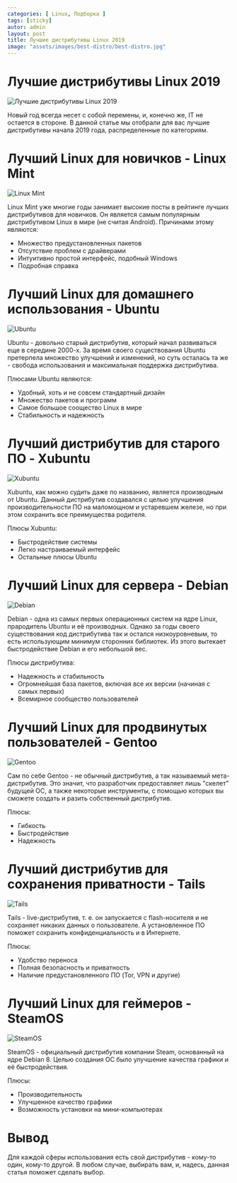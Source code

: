 ```yaml
---
categories: [ Linux, Подборка ]
tags: [sticky]
autor: admin
layout: post
title: Лучшие дистрибутивы Linux 2019
image: "assets/images/best-distro/best-distro.jpg"
---
```


# Лучшие дистрибутивы Linux 2019

![Лучшие дистрибутивы Linux 2019](/assets/images/best-distro/best-distro.jpg)

Новый год всегда несет с собой перемены, и, конечно же, IT не остается в стороне. В данной статье мы отобрали для вас лучшие дистрибутивы начала 2019 года, распределенные по категориям.

# Лучший Linux для новичков - Linux Mint

![Linux Mint](/assets/images/best-distro/linux-mint.png)

Linux Mint уже многие годы занимает высокие посты в рейтинге лучших дистрибутивов для новичков. Он является самым популярным дистрибутивом Linux в мире (не считая Android). Причинами этому являются:

 - Множество предустановленных пакетов
 - Отсутствие проблем с драйверами
 - Интуитивно простой интерфейс, подобный Windows
 - Подробная справка
 
# Лучший Linux для домашнего использования - Ubuntu

![Ubuntu](/assets/images/best-distro/ubuntu.png)

Ubuntu - довольно старый дистрибутив, который начал развиваться еще в середине 2000-х. За время своего существования Ubuntu претерпела множество улучшений и изменений, но суть осталась та же - свобода использования и максимальная поддержка дистрибутива.

Плюсами Ubuntu являются:

 - Удобный, хоть и не совсем стандартный дизайн
 - Множество пакетов и программ
 - Самое большое соощество Linux в мире
 - Стабильность и надежность

# Лучший дистрибутив для старого ПО - Xubuntu

![Xubuntu](/assets/images/best-distro/xubuntu.jpg)

Xubuntu, как можно судить даже по названию, является производным от Ubuntu. Данный дистрибутив создавался с целью улучшения производительности ПО на маломощном и устаревшем железе, но при этом сохранить все преимущества родителя.

Плюсы Xubuntu:

 - Быстродействие системы
 - Легко настраиваемый интерфейс
 - Остальные плюсы Ubuntu

# Лучший Linux для сервера - Debian

![Debian](/assets/images/best-distro/debian.png)

Debian - одна из самых первых операционных систем на ядре Linux, прародитель Ubuntu и её производных. Однако за годы своего существования код дистрибутива так и остался низкоуровневым, то есть использующим минимум сторонних библиотек. Из этого вытекает быстродействие  Debian и его небольшой вес.

Плюсы дистрибутива:

 - Надежность и стабильность
 - Огромнейшая база пакетов, включая все их версии (начиная с самых первых)
 - Всемирное сообщество пользователей

# Лучший Linux для продвинутых пользователей - Gentoo

![Gentoo](/assets/images/best-distro/gentoo.png)

Сам по себе Gentoo - не обычный дистрибутив, а так называемый мета-дистрибутив. Это значит, что разработчик предоставляет лишь "скелет" будущей ОС, а также некоторые инструменты, с помощью которых вы сможете создать и разить собственный дистрибутив.

Плюсы:

 - Гибкость
 - Быстродействие
 - Надежность

# Лучший дистрибутив для сохранения приватности - Tails

![Tails](/assets/images/best-distro/tails.jpg)

Tails - live-дистрибутив, т. е. он запускается с flash-носителя и не сохраняет никаких данных о пользователе. А установленное ПО поможет сохранить конфиденциальность и в Интернете.

Плюсы:

 - Удобство переноса
 - Полная безопасность и приватность
 - Наличие предустановленного ПО (Tor, VPN и другие)
 
# Лучший Linux для геймеров - SteamOS

![SteamOS](/assets/images/best-distro/steam-os.jpg)

SteamOS - официальный дистрибутив компании Steam, основанный на ядре Debian 8. Целью создания ОС было улучшение качества графики и её быстродействия.

Плюсы:

 - Производительность
 - Улучшенное качество графики
 - Возможность установки на мини-компьютерах
 
# Вывод

Для каждой сферы использования есть свой дистрибутив - кому-то один, кому-то другой. В любом случае, выбирать вам, и, надесь, данная статья поможет сделать выбор.
